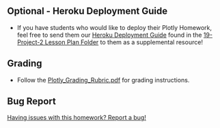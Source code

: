 ## Optional - Heroku Deployment Guide

* If you have students who would like to deploy their Plotly Homework, feel free to send them our [Heroku Deployment Guide](../../../01-Lesson-Plans/19-Project-2/Heroku_Deployment) found in the [19-Project-2 Lesson Plan Folder](../../../01-Lesson-Plans/19-Project-2) to them as a supplemental resource!
  
## Grading

* Follow the [Plotly_Grading_Rubric.pdf](../Instructions/Plotly_Grading_Rubric.pdf) for grading instructions.

## Bug Report

[Having issues with this homework? Report a bug!](https://form.jotform.com/93104673884161?activityTitle=Homework&lessonTitle=Interactive%20Visualizations%20and%20Dashboards&lessonNumber=15)
